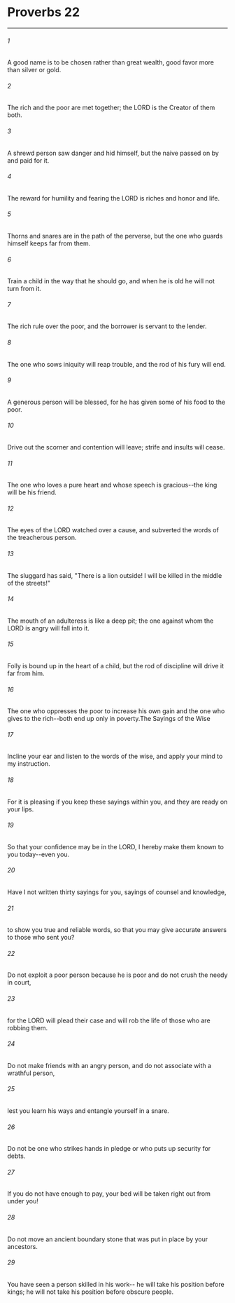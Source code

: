 # Proverbs 22
***



###### 1 
A good name is to be chosen rather than great wealth, good favor more than silver or gold. 

###### 2 
The rich and the poor are met together; the LORD is the Creator of them both. 

###### 3 
A shrewd person saw danger and hid himself, but the naive passed on by and paid for it. 

###### 4 
The reward for humility and fearing the LORD is riches and honor and life. 

###### 5 
Thorns and snares are in the path of the perverse, but the one who guards himself keeps far from them. 

###### 6 
Train a child in the way that he should go, and when he is old he will not turn from it. 

###### 7 
The rich rule over the poor, and the borrower is servant to the lender. 

###### 8 
The one who sows iniquity will reap trouble, and the rod of his fury will end. 

###### 9 
A generous person will be blessed, for he has given some of his food to the poor. 

###### 10 
Drive out the scorner and contention will leave; strife and insults will cease. 

###### 11 
The one who loves a pure heart and whose speech is gracious--the king will be his friend. 

###### 12 
The eyes of the LORD watched over a cause, and subverted the words of the treacherous person. 

###### 13 
The sluggard has said, "There is a lion outside! I will be killed in the middle of the streets!" 

###### 14 
The mouth of an adulteress is like a deep pit; the one against whom the LORD is angry will fall into it. 

###### 15 
Folly is bound up in the heart of a child, but the rod of discipline will drive it far from him. 

###### 16 
The one who oppresses the poor to increase his own gain and the one who gives to the rich--both end up only in poverty.The Sayings of the Wise 

###### 17 
Incline your ear and listen to the words of the wise, and apply your mind to my instruction. 

###### 18 
For it is pleasing if you keep these sayings within you, and they are ready on your lips. 

###### 19 
So that your confidence may be in the LORD, I hereby make them known to you today--even you. 

###### 20 
Have I not written thirty sayings for you, sayings of counsel and knowledge, 

###### 21 
to show you true and reliable words, so that you may give accurate answers to those who sent you? 

###### 22 
Do not exploit a poor person because he is poor and do not crush the needy in court, 

###### 23 
for the LORD will plead their case and will rob the life of those who are robbing them. 

###### 24 
Do not make friends with an angry person, and do not associate with a wrathful person, 

###### 25 
lest you learn his ways and entangle yourself in a snare. 

###### 26 
Do not be one who strikes hands in pledge or who puts up security for debts. 

###### 27 
If you do not have enough to pay, your bed will be taken right out from under you! 

###### 28 
Do not move an ancient boundary stone that was put in place by your ancestors. 

###### 29 
You have seen a person skilled in his work-- he will take his position before kings; he will not take his position before obscure people.
